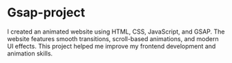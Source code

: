 # Gsap-project
 I created an animated website using HTML, CSS, JavaScript, and GSAP. The website features smooth transitions, scroll-based animations, and modern UI effects. This project helped me improve my frontend development and animation skills.
